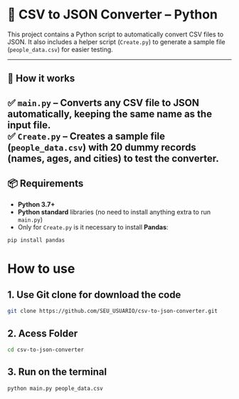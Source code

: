 # 📂 CSV to JSON Converter – Python

This project contains a Python script to automatically convert CSV files to JSON. 
It also includes a helper script (`Create.py`) to generate a sample file (`people_data.csv`) for easier testing.

---

## 🚀 How it works

✅ **`main.py`** – Converts any CSV file to JSON automatically, keeping the same name as the input file.  
✅ **`Create.py`** – Creates a sample file (`people_data.csv`) with 20 dummy records (names, ages, and cities) to test the converter.
---

## 📦 Requirements

- **Python 3.7+**
- **Python standard** libraries (no need to install anything extra to run `main.py`)
- Only for `Create.py` is it necessary to install **Pandas**:

```bash
pip install pandas
```

# How to use
## 1. Use Git clone for download the code
```bash
git clone https://github.com/SEU_USUARIO/csv-to-json-converter.git
```

## 2. Acess Folder
```bash
cd csv-to-json-converter
```

## 3. Run on the terminal
```bash
python main.py people_data.csv
```



